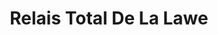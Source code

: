 ---
title: "Relais Total De La Lawe"
url: /bruay-la-buissiere/relais-total-de-la-lawe/
shop: commodité
---